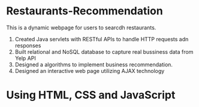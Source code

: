 # Restaurants-Recommendation
This is a dynamic webpage for users to searcdh restaurants. 
  1. Created Java servlets with RESTful APIs to handle HTTP requests adn responses
  2. Built relational and NoSQL database to capture real bussiness data from Yelp API
  3. Designed a algorithms to implement business recommendation.
  4. Designed an interactive web page utilizing AJAX technology
#  Using HTML, CSS and JavaScript
